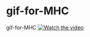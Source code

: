 # gif-for-MHC
gif-for-MHC
[![Watch the video](https://www.z4a.net/images/2022/11/02/2022-11-02-20.13.15.png)](https://gorilla.cdnja.co/v/0o/0OlwW.mp4?token=m717d0fe8A5o0pXmuBn4Dw&expires=1667393747)
